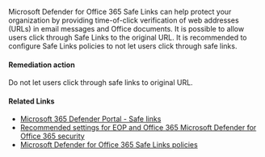 Microsoft Defender for Office 365 Safe Links can help protect your organization by providing time-of-click verification of  web addresses (URLs) in email messages and Office documents. It is possible to allow users click through Safe Links to the original URL. It is recommended to configure Safe Links policies to not let users click through safe links. 

#### Remediation action
Do not let users click through safe links to original URL.

#### Related Links

* [Microsoft 365 Defender Portal - Safe links](https://security.microsoft.com/safelinksv2) 
* [Recommended settings for EOP and Office 365 Microsoft Defender for Office 365 security](https://aka.ms/orca-atpp-docs-8) 
* [Microsoft Defender for Office 365 Safe Links policies](https://aka.ms/orca-atpp-docs-11)
